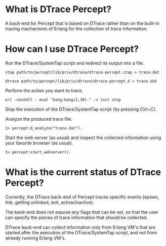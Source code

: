 # What is DTrace Percept?

A back-end for Percept that is based on DTrace rather than on the built-in
tracing machanisms of Erlang for the collection of trace information.

# How can I use DTrace Percept?

Run the DTrace/SystemTap script and redirect its output into a file.

    stap path/to/percept/lib/priv/dtrace/dtrace-percept.stap > trace.dat

    dtrace path/to/percept/lib/priv/dtrace/dtrace-percept.d > trace.dat

Perform the action you want to trace.

    erl -noshell - eval "bang:bang(2,30)." -s init stop

Stop the execution of the DTrace/SystemTap script (by pressing Ctrl+C).

Analyze the produced trace file.

    1> percept:d_analyze("trace.dat").

Start the web server (as usual) and inspect the collected information using 
your favorite browser (as usual).

    1> percept:start_webserver().


# What is the current status of DTrace Percept?

Currently, the DTrace back-end of Percept traces specific events (spawn, link, 
getting unlinked, exit, active/inactive).

The back-end does not expose any flags that can be set, so that the user can
specify the pieces of trace information that should be collected.

DTrace back-end can collect information only from Erlang VM's that are started
after the execution of the DTrace/SystemTap script, and not from already 
running Erlang VM's.

